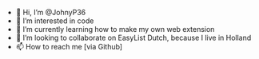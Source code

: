 - 👋 Hi, I’m @JohnyP36
- 👀 I’m interested in code
- 🌱 I’m currently learning how to make my own web extension
- 💞️ I’m looking to collaborate on EasyList Dutch, because I live in Holland
- 📫 How to reach me [via Github]

<!---
JohnyP36/JohnyP36 is a ✨ special ✨ repository because its `README.md` (this file) appears on your GitHub profile.
You can click the Preview link to take a look at your changes.
--->
